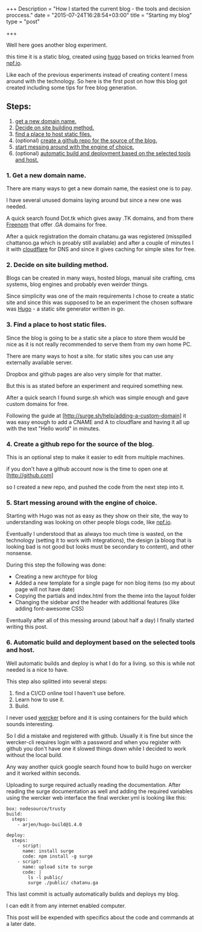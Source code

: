 +++
Description = "How I started the current blog - the tools and decision proccess."
date = "2015-07-24T16:28:54+03:00"
title = "Starting my blog"
type = "post"

+++

Well here goes another blog experiment.

this time it is a static blog, created using [hugo](gohugo.io) based on tricks learned from [npf.io](https://github.com/natefinch/npf).

Like each of the previous experiments instead of creating content I mess around with the technology.
So here is the first post on how this blog got created including some tips for free blog generation.
<!--more-->

## Steps:
1. [get a new domain name.](#getdomain)
1. [Decide on site building method.](#choosestatic)
1. [find a place to host static files.](#findhost)
1. (optional) [create a github repo for the source of the blog.](#sourcecontrol)
1. [start messing around with the engine of choice.](#messingaround)
1. (optional) [automatic build and deployment based on the selected tools and host.](#autodeploy)

### <a name="getdomain"></a>1. Get a new domain name.

There are many ways to get a new domain name, the easiest one is to pay. 

I have several unused domains laying around but since a new one was needed.

A quick search found Dot.tk which gives away .TK domains, and from there [Freenom](http://www.freenom.com/) that offer .GA domains for free.

After a quick registration the domain chatanu.ga was registered (missplled chattanoo.ga which is proably still available) and after a couple of minutes I it with [cloudflare](https://www.cloudflare.com/) for DNS and since it gives caching for simple sites for free.

### <a name="choosestatic"></a>2. Decide on site building method.

Blogs can be created in many ways, hosted blogs, manual site crafting, cms systems, blog engines and probably even weirder things. 

Since simplicity was one of the main requirements I chose to create a static site and since this was supposed to be an experiment the chosen software was [Hugo](https://gohugo.io) - a static site generator written in go.


### <a name="findhost"></a>3. Find a place to host static files.

Since the blog is going to be a static site a place to store them would be nice as it is not really recommended to serve them from my own home PC.

There are many ways to host a site. for static sites you can use any externally available server. 

Dropbox and github pages are also very simple for that matter.

But this is as stated before an experiment and required something new.

After a quick search I found surge.sh which was simple enough and gave custom domains for free.

Following the guide at [http://surge.sh/help/adding-a-custom-domain] it was easy enough to add a CNAME and A to cloudflare and having it all up with the text "Hello world" in minutes.


### <a name="sourcecontrol"></a>4. Create a github repo for the source of the blog. 

This is an optional step to make it easier to edit from multiple machines.

if you don't have a github account now is the time to open one at [http://github.com]

so I created a new repo, and pushed the code from the next step into it.


### <a name="messingaround"></a>5. Start messing around with the engine of choice.

Starting with Hugo was not as easy as they show on their site, the way to understanding was looking on other people blogs code, like [npf.io](http://npf.io).

Eventually I understood that as always too much time is wasted, on the technology (setting it to work with integrations), the design (a bloog that is looking bad is not good but looks must be secondary to content), and other nonsense.

During this step the following was done:

* Creating a new archtype for blog 
* Added a new template for a single page for non blog items (so my about page will not have date)
* Copying the partials and index.html from the theme into the layout folder
* Changing the sidebar and the header with additional features (like adding font-awesome CSS)

Eventually after all of this messing around (about half a day) I finally started writing this post.

### <a name="autodeploy"></a>6. Automatic build and deployment based on the selected tools and host.

Well automatic builds and deploy is what I do for a living. so this is while not needed is a nice to have.

This step also splitted into several steps:
1. find a CI/CD online tool I haven't use before.
2. Learn how to use it.
3. Build.

I never used [wercker](https://wercker.com) before and it is using containers for the build which sounds interesting.

So I did a mistake and registered with github. Usually it is fine but since the wercker-cli requires login with a password and when you register with github you don't have one it slowed things down while I decided to work without the local build.

Any way another quick google search found how to build hugo on wercker and it worked within seconds.

Uploading to surge required actually reading the documentation. 
After reading the surge documentation as well and adding the required variables using the wercker web interface the final wercker.yml is looking like this:
```
box: nodesource/trusty
build:
  steps:
    - arjen/hugo-build@1.4.0

deploy:
  steps:
    - script:
      name: install surge
      code: npm install -g surge
    - script:
      name: upload site to surge
      code: |
        ls -l public/
        surge ./public/ chatanu.ga 
``` 

This last commit is actually automatically builds and deploys my blog.

I can edit it from any internet enabled computer.

This post will be expended with specifics about the code and commands at a later date.







